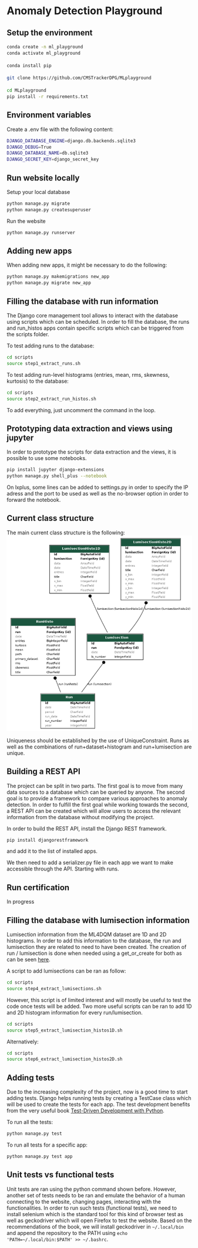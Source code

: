 # Anomaly Detection Playground

## Setup the environment

```bash
conda create -n ml_playground
conda activate ml_playground

conda install pip

git clone https://github.com/CMSTrackerDPG/MLplayground

cd MLplayground
pip install -r requirements.txt
```

## Environment variables

Create a .env file with the following content:
```bash
DJANGO_DATABASE_ENGINE=django.db.backends.sqlite3
DJANGO_DEBUG=True
DJANGO_DATABASE_NAME=db.sqlite3
DJANGO_SECRET_KEY=django_secret_key
```

## Run website locally

Setup your local database
```bash
python manage.py migrate
python manage.py createsuperuser
```

Run the website
```bash
python manage.py runserver
```

## Adding new apps

When adding new apps, it might be necessary to do the following:
```bash
python manage.py makemigrations new_app
python manage.py migrate new_app
```

## Filling the database with run information

The Django core management tool allows to interact with the database using scripts which can be scheduled. In order to fill the database, the runs and run_histos apps contain specific scripts which can be triggered from the scripts folder.

To test adding runs to the database:
```bash
cd scripts
source step1_extract_runs.sh
```

To test adding run-level histograms (entries, mean, rms, skewness, kurtosis) to the database:
```bash
cd scripts
source step2_extract_run_histos.sh
```

To add everything, just uncomment the command in the loop.

## Prototyping data extraction and views using jupyter

In order to prototype the scripts for data extraction and the views, it is possible to use some notebooks.
```bash
pip install jupyter django-extensions
python manage.py shell_plus --notebook
```

On lxplus, some lines can be added to settings.py in order to specify the IP adress and the port to be used as well as the no-browser option in order to forward the notebook.

## Current class structure

The main current class structure is the following:
![Graph of class structure](./images/ad_project_classes.png?raw=true "Graph of class structure")

Uniqueness should be established by the use of UniqueConstraint. Runs as well as the combinations of run+dataset+histogram and run+lumisection are unique.

## Building a REST API

The project can be split in two parts. The first goal is to move from many data sources to a database which can be queried by anyone. The second goal is to provide a framework to compare various approaches to anomaly detection. In order to fulfill the first goal while working towards the second, a REST API can be created which will allow users to access the relevant information from the database without modifying the project.

In order to build the REST API, install the Django REST framework.
```bash
pip install djangorestframework
```
and add it to the list of installed apps.

We then need to add a serializer.py file in each app we want to make accessible through the API. Starting with runs.

## Run certification

In progress

## Filling the database with lumisection information

Lumisection information from the ML4DQM dataset are 1D and 2D histograms. In order to add this information to the database, the run and lumisection they are related to need to have been created. The creation of run / lumisection is done when needed using a get_or_create for both as can be seen [here](https://github.com/XavierAtCERN/MLplayground/blob/master/lumisection_histos2D/management/commands/extract_lumisections_histos2D.py#L35-L44).

A script to add lumisections can be ran as follow:
```bash
cd scripts
source step4_extract_lumisections.sh
```

However, this script is of limited interest and will mostly be useful to test the code once tests will be added. Two more useful scripts can be ran to add 1D and 2D histogram information for every run/lumisection.

```bash
cd scripts
source step5_extract_lumisection_histos1D.sh
```

Alternatively:

```bash
cd scripts
source step6_extract_lumisection_histos2D.sh
```

## Adding tests

Due to the increasing complexity of the project, now is a good time to start adding tests. Django helps running tests by creating a TestCase class which will be used to create the tests for each app. The test development benefits from the very useful book [Test-Driven Development with Python](https://www.obeythetestinggoat.com/).

To run all the tests:
```bash
python manage.py test
```

To run all tests for a specific app:
```bash
python manage.py test app
```

## Unit tests vs functional tests

Unit tests are ran using the python command shown before. However, another set of tests needs to be ran and emulate the behavior of a human connecting to the website, changing pages, interacting with the functionalities. In order to run such tests (functional tests), we need to install selenium which is the standard tool for this kind of browser test as well as geckodriver which will open Firefox to test the website. Based on the recommendations of the book, we will install geckodriver in ```~/.local/bin``` and append the repository to the PATH using ```echo 'PATH=~/.local/bin:$PATH' >> ~/.bashrc```.


